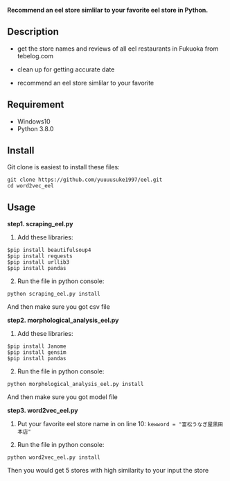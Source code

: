 **Recommend an eel store simlilar to your favorite eel store in Python.**

## Description
* get the store names and reviews of all eel restaurants in Fukuoka from tebelog.com

* clean up for getting accurate date

* recommend an eel store simlilar to your favorite

## Requirement
* Windows10
* Python 3.8.0

## Install
Git clone is easiest to install these files:
```
git clone https://github.com/yuuuusuke1997/eel.git
cd word2vec_eel
```

## Usage
**step1. scraping_eel.py**

1. Add these libraries:
```
$pip install beautifulsoup4
$pip install requests
$pip install urllib3
$pip install pandas
```

2. Run the file in python console:
```
python scraping_eel.py install
```

And then make sure you got csv file

**step2. morphological_analysis_eel.py**

1. Add these libraries:
```
$pip install Janome
$pip install gensim
$pip install pandas
```

2. Run the file in python console:
```
python morphological_analysis_eel.py install
```

And then make sure you got model file

**step3. word2vec_eel.py**

1. Put your favorite eel store name in on line 10:
`kewword = "富松うなぎ屋黒田本店"`

2. Run the file in python console:
```
python word2vec_eel.py install
```

Then you would get 5 stores with high similarity to your input the store
